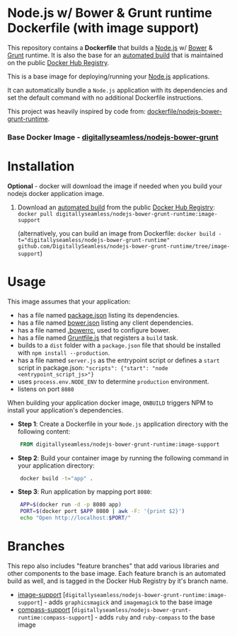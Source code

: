 Node.js w/ Bower & Grunt runtime Dockerfile (with image support)
================================================================

This repository contains a **Dockerfile** that builds a [Node.js](http://nodejs.org/) w/ [Bower](http://bower.io/) & [Grunt](http://gruntjs.com/) runtime. It is also the base for an [automated build](https://registry.hub.docker.com/u/digitallyseamless/nodejs-bower-grunt-runtime/) that is maintained on the public [Docker Hub Registry](https://registry.hub.docker.com/).

This is a base image for deploying/running your [Node.js](http://nodejs.org/) applications.

It can automatically bundle a `Node.js` application with its dependencies and set the default command with no additional Dockerfile instructions.

This project was heavily inspired by code from: [dockerfile/nodejs-bower-grunt-runtime](https://registry.hub.docker.com/u/dockerfile/nodejs-bower-grunt-runtime/).

### Base Docker Image - [digitallyseamless/nodejs-bower-grunt](https://registry.hub.docker.com/u/digitallyseamless/nodejs-bower-grunt/)


Installation
============
**Optional** - docker will download the image if needed when you build your nodejs docker application image.

1. Download an [automated build](https://registry.hub.docker.com/u/digitallyseamless/nodejs-bower-grunt-runtime/) from the public [Docker Hub Registry](https://registry.hub.docker.com/): `docker pull digitallyseamless/nodejs-bower-grunt-runtime:image-support`

   (alternatively, you can build an image from Dockerfile: `docker build -t="digitallyseamless/nodejs-bower-grunt-runtime" github.com/DigitallySeamless/nodejs-bower-grunt-runtime/tree/image-support`)


Usage
=====

This image assumes that your application:

* has a file named [package.json](https://www.npmjs.org/doc/json.html) listing its dependencies.
* has a file named [bower.json](http://bower.io/docs/creating-packages/) listing any client dependencies.
* has a file named [.bowerrc](http://bower.io/docs/config/#bowerrc-specification), used to configure bower.
* has a file named [Gruntfile.js](http://gruntjs.com/sample-gruntfile) that registers a `build` task.
* builds to a `dist` folder with a `package.json` file that should be installed with `npm install --production`.
* has a file named `server.js` as the entrypoint script or defines a `start` script in package.json: `"scripts": {"start": "node <entrypoint_script_js>"}`
* uses `process.env.NODE_ENV` to determine `production` environment.
* listens on port `8080`

When building your application docker image, `ONBUILD` triggers NPM to install your application's dependencies.

* **Step 1**: Create a Dockerfile in your `Node.js` application directory with the following content:

```dockerfile
    FROM digitallyseamless/nodejs-bower-grunt-runtime:image-support
```

* **Step 2**: Build your container image by running the following command in your application directory:

```sh
    docker build -t="app" .
```

* **Step 3**: Run application by mapping port `8080`:

```sh
    APP=$(docker run -d -p 8080 app)
    PORT=$(docker port $APP 8080 | awk -F: '{print $2}')
    echo "Open http://localhost:$PORT/"
```

Branches
========

This repo also includes "feature branches" that add various libraries and other components to the base image. Each feature branch is an automated build as well, and is tagged in the Docker Hub Registry by it's branch name.

* [image-support](https://github.com/DigitallySeamless/nodejs-bower-grunt-runtime/tree/image-support) [`digitallyseamless/nodejs-bower-grunt-runtime:image-support`] - adds `graphicsmagick` and `imagemagick` to the base image
* [compass-support](https://github.com/DigitallySeamless/nodejs-bower-grunt-runtime/tree/compass-support) [`digitallyseamless/nodejs-bower-grunt-runtime:compass-support`] - adds `ruby` and `ruby-compass` to the base image
